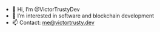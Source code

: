- 👋 Hi, I’m @VictorTrustyDev
- 👀 I’m interested in software and blockchain development
- 📫 Contact: me@victortrusty.dev

<!---
VictorTrustyDev/VictorTrustyDev is a ✨ special ✨ repository because its `README.md` (this file) appears on your GitHub profile.
You can click the Preview link to take a look at your changes.
--->

